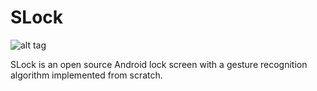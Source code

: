 # SLock
![alt tag](https://lh3.googleusercontent.com/-kRFuv6xrEMM/VlWWGO0o5VI/AAAAAAAAAYo/KF36LKeA8zo/s920-Ic42/slock.png)

SLock is an open source Android lock screen with a gesture recognition algorithm implemented from scratch.


